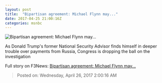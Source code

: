 ```yaml
---
layout: post
title:  "Bipartisan agreement: Michael Flynn may..."
date: 2017-04-25 21:00:16Z
categories: msnbc
---
```


![Bipartisan agreement: Michael Flynn may...](http://www.msnbc.com/sites/msnbc/files/styles/ratio--1_91-1--1200x630/public/05783706_0.jpg?itok=5WAlFH5o)

As Donald Trump's former National Security Advisor finds himself in deeper trouble over payments from Russia, Congress is dropping the ball on the investigation


Full story on F3News: [Bipartisan agreement: Michael Flynn may...](http://www.f3nws.com/n/DVkbkD)

> Posted on: Wednesday, April 26, 2017 2:00:16 AM
